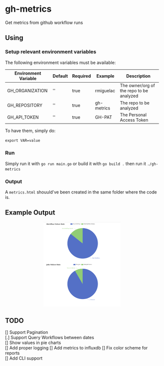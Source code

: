 # gh-metrics
Get metrics from github workflow runs

## Using

### Setup relevant environment variables

The following environment variables must be available:

| Environment Variable | Default | Required | Example    | Description |
| -------------------- | ------- | -------- | ---------- | ----------- |
| GH_ORGANIZATION      | ''      | true     | rmiguelac  | The owner/org of the repo to be analyzed |
| GH_REPOSITORY        | ''      | true     | gh-metrics | The repo to be analyzed |
| GH_API_TOKEN         | ''      | true     | GH-PAT     | The Personal Access Token |

To have them, simply do:

`export VAR=value`

### Run

Simply run it with `go run main.go` or build it with `go build .` then run it `./gh-metrics`


### Output

A `metrics.html` shouuld've been created in the same folder where the code is.

## Example Output

<p align='center'.>
  <img src="./static/metrics.png" width=50% height=50%>
</p>


## TODO

[] Support Pagination  
[.] Support Query Workflows between dates  
[] Show values in pie charts  
[] Add proper logging
[] Add metrics to influxdb 
[] Fix color scheme for reports  
[] Add CLI support  
